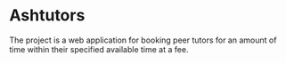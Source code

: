 # Ashtutors

The project is a web application for booking peer tutors for an amount of time within their specified available time at a fee.
